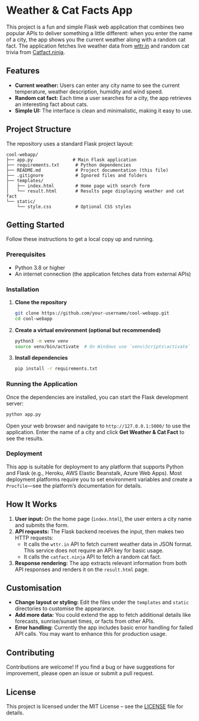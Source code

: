 # Weather & Cat Facts App

This project is a fun and simple Flask web application that combines two popular APIs to deliver something a little different: when you enter the name of a city, the app shows you the current weather along with a random cat fact. The application fetches live weather data from [wttr.in](https://wttr.in) and random cat trivia from [Catfact.ninja](https://catfact.ninja).

## Features

- **Current weather:** Users can enter any city name to see the current temperature, weather description, humidity and wind speed.
- **Random cat fact:** Each time a user searches for a city, the app retrieves an interesting fact about cats.
- **Simple UI:** The interface is clean and minimalistic, making it easy to use.

## Project Structure

The repository uses a standard Flask project layout:

```
cool-webapp/
├── app.py               # Main Flask application
├── requirements.txt      # Python dependencies
├── README.md             # Project documentation (this file)
├── .gitignore            # Ignored files and folders
├── templates/
│   ├── index.html        # Home page with search form
│   └── result.html       # Results page displaying weather and cat fact
└── static/
    └── style.css         # Optional CSS styles
```

## Getting Started

Follow these instructions to get a local copy up and running.

### Prerequisites

- Python 3.8 or higher
- An internet connection (the application fetches data from external APIs)

### Installation

1. **Clone the repository**

   ```bash
   git clone https://github.com/your-username/cool-webapp.git
   cd cool-webapp
   ```

2. **Create a virtual environment (optional but recommended)**

   ```bash
   python3 -m venv venv
   source venv/bin/activate  # On Windows use `venv\Scripts\activate`
   ```

3. **Install dependencies**

   ```bash
   pip install -r requirements.txt
   ```

### Running the Application

Once the dependencies are installed, you can start the Flask development server:

```bash
python app.py
```

Open your web browser and navigate to `http://127.0.0.1:5000/` to use the application. Enter the name of a city and click **Get Weather & Cat Fact** to see the results.

### Deployment

This app is suitable for deployment to any platform that supports Python and Flask (e.g., Heroku, AWS Elastic Beanstalk, Azure Web Apps). Most deployment platforms require you to set environment variables and create a `Procfile`—see the platform’s documentation for details.

## How It Works

1. **User input:** On the home page (`index.html`), the user enters a city name and submits the form.
2. **API requests:** The Flask backend receives the input, then makes two HTTP requests:
   - It calls the `wttr.in` API to fetch current weather data in JSON format. This service does not require an API key for basic usage.
   - It calls the `catfact.ninja` API to fetch a random cat fact.
3. **Response rendering:** The app extracts relevant information from both API responses and renders it on the `result.html` page.

## Customisation

- **Change layout or styling:** Edit the files under the `templates` and `static` directories to customise the appearance.
- **Add more data:** You could extend the app to fetch additional details like forecasts, sunrise/sunset times, or facts from other APIs.
- **Error handling:** Currently the app includes basic error handling for failed API calls. You may want to enhance this for production usage.

## Contributing

Contributions are welcome! If you find a bug or have suggestions for improvement, please open an issue or submit a pull request.

## License

This project is licensed under the MIT License – see the [LICENSE](LICENSE) file for details.